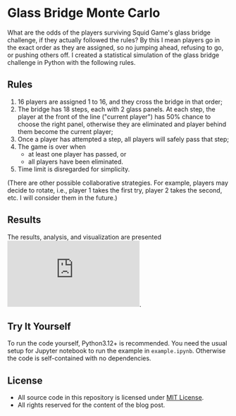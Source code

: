 # Glass Bridge Monte Carlo

What are the odds of the players surviving Squid Game's glass bridge challenge, if they actually followed the rules? By this I mean players go in the exact order as they are assigned, so no jumping ahead, refusing to go, or pushing others off. I created a statistical simulation of the glass bridge challenge in Python with the following rules.

## Rules

1. 16 players are assigned 1 to 16, and they cross the bridge in that order;
2. The bridge has 18 steps, each with 2 glass panels. At each step, the player at the front of the line ("current player") has 50% chance to choose the right panel, otherwise they are eliminated and player behind them become the current player;
3. Once a player has attempted a step, all players will safely pass that step;
4. The game is over when
    - at least one player has passed, or
    - all players have been eliminated.
5. Time limit is disregarded for simplicity.

(There are other possible collaborative strategies. For example, players may decide to rotate, i.e., player 1 takes the first try, player 2 takes the second, etc. I will consider them in the future.)

## Results

The results, analysis, and visualization are presented ![here](https://katetetojn.github.io/2025/01/04/glass-bridge-monte-carlo.html). 

## Try It Yourself

To run the code yourself, Python3.12+ is recommended. You need the usual setup for Jupyter notebook to run the example in `example.ipynb`. Otherwise the code is self-contained with no dependencies.

## License

- All source code in this repository is licensed under [MIT License](LICENSE).
- All rights reserved for the content of the blog post.